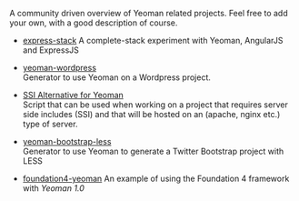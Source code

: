 A community driven overview of Yeoman related projects. Feel free to add your own, with a good description of course.

- [express-stack](https://github.com/yeoman/yeoman/tree/express-stack)
  A complete-stack experiment with Yeoman, AngularJS and ExpressJS

- [yeoman-wordpress](https://github.com/romainberger/yeoman-wordpress)  
  Generator to use Yeoman on a Wordpress project.

- [SSI Alternative for Yeoman](https://github.com/EurekaSoftware/client-side-includes)  
  Script that can be used when working on a project that requires server side includes (SSI) and that will be hosted on an (apache, nginx etc.) type of server.

- [yeoman-bootstrap-less](https://github.com/Thomas-Lebeau/yeoman-bootstrap-less)  
  Generator to use Yeoman to generate a Twitter Bootstrap project with LESS

- [foundation4-yeoman](https://github.com/lkbgift/foundation4-yeoman)
An example of using the Foundation 4 framework with *Yeoman 1.0*